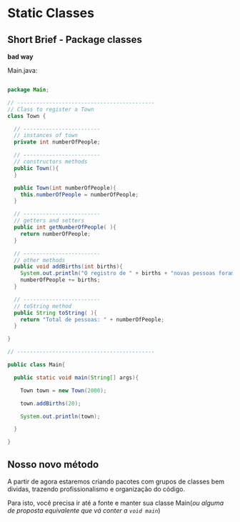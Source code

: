 # Static Classes

## Short Brief - Package classes

**bad way**

Main.java:
```java

package Main;

// -------------------------------------------
// Class to register a Town
class Town {

  // ------------------------
  // instances of town
  private int numberOfPeople;

  // ------------------------
  // constructors methods
  public Town(){
  }

  public Town(int numberOfPeople){
    this.numberOfPeople = numberOfPeople;
  }

  // ------------------------
  // getters and setters
  public int getNumberOfPeople( ){
    return numberOfPeople;
  }

  // ------------------------
  // other methods
  public void addBirths(int births){
    System.out.println("O registro de " + births + "novas pessoas foram feitas");
    numberOfPeople += births;
  }

  // ------------------------
  // toString method
  public String toString( ){
    return "Total de pessoas: " + numberOfPeople;
  }

}

// -------------------------------------------

public class Main{

  public static void main(String[] args){

    Town town = new Town(2000);

    town.addBirths(20);

    System.out.println(town);

  }

}

```

## Nosso novo método

A partir de agora estaremos criando pacotes com grupos de classes bem dividas, trazendo profissionalismo e organização do código.

Para isto, você precisa ir até a fonte e manter sua classe Main(*ou alguma de proposta equivalente que vá conter a `void main`*) 